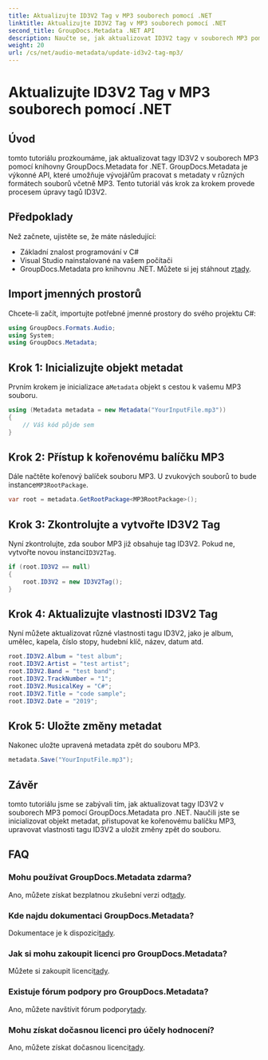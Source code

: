 ```yaml
---
title: Aktualizujte ID3V2 Tag v MP3 souborech pomocí .NET
linktitle: Aktualizujte ID3V2 Tag v MP3 souborech pomocí .NET
second_title: GroupDocs.Metadata .NET API
description: Naučte se, jak aktualizovat ID3V2 tagy v souborech MP3 pomocí .NET s GroupDocs.Metadata pro efektivní správu souborů.
weight: 20
url: /cs/net/audio-metadata/update-id3v2-tag-mp3/
---
```


# Aktualizujte ID3V2 Tag v MP3 souborech pomocí .NET

## Úvod
tomto tutoriálu prozkoumáme, jak aktualizovat tagy ID3V2 v souborech MP3 pomocí knihovny GroupDocs.Metadata for .NET. GroupDocs.Metadata je výkonné API, které umožňuje vývojářům pracovat s metadaty v různých formátech souborů včetně MP3. Tento tutoriál vás krok za krokem provede procesem úpravy tagů ID3V2.
## Předpoklady
Než začnete, ujistěte se, že máte následující:
- Základní znalost programování v C#
- Visual Studio nainstalované na vašem počítači
-  GroupDocs.Metadata pro knihovnu .NET. Můžete si jej stáhnout z[tady](https://releases.groupdocs.com/metadata/net/).

## Import jmenných prostorů
Chcete-li začít, importujte potřebné jmenné prostory do svého projektu C#:
```csharp
using GroupDocs.Formats.Audio;
using System;
using GroupDocs.Metadata;
```
## Krok 1: Inicializujte objekt metadat
 Prvním krokem je inicializace a`Metadata` objekt s cestou k vašemu MP3 souboru.
```csharp
using (Metadata metadata = new Metadata("YourInputFile.mp3"))
{
    // Váš kód půjde sem
}
```
## Krok 2: Přístup k kořenovému balíčku MP3
 Dále načtěte kořenový balíček souboru MP3. U zvukových souborů to bude instance`MP3RootPackage`.
```csharp
var root = metadata.GetRootPackage<MP3RootPackage>();
```
## Krok 3: Zkontrolujte a vytvořte ID3V2 Tag
 Nyní zkontrolujte, zda soubor MP3 již obsahuje tag ID3V2. Pokud ne, vytvořte novou instanci`ID3V2Tag`.
```csharp
if (root.ID3V2 == null)
{
    root.ID3V2 = new ID3V2Tag();
}
```
## Krok 4: Aktualizujte vlastnosti ID3V2 Tag
Nyní můžete aktualizovat různé vlastnosti tagu ID3V2, jako je album, umělec, kapela, číslo stopy, hudební klíč, název, datum atd.
```csharp
root.ID3V2.Album = "test album";
root.ID3V2.Artist = "test artist";
root.ID3V2.Band = "test band";
root.ID3V2.TrackNumber = "1";
root.ID3V2.MusicalKey = "C#";
root.ID3V2.Title = "code sample";
root.ID3V2.Date = "2019";
```
## Krok 5: Uložte změny metadat
Nakonec uložte upravená metadata zpět do souboru MP3.
```csharp
metadata.Save("YourInputFile.mp3");
```

## Závěr
tomto tutoriálu jsme se zabývali tím, jak aktualizovat tagy ID3V2 v souborech MP3 pomocí GroupDocs.Metadata pro .NET. Naučili jste se inicializovat objekt metadat, přistupovat ke kořenovému balíčku MP3, upravovat vlastnosti tagu ID3V2 a uložit změny zpět do souboru.

## FAQ
### Mohu používat GroupDocs.Metadata zdarma?
 Ano, můžete získat bezplatnou zkušební verzi od[tady](https://releases.groupdocs.com/).
### Kde najdu dokumentaci GroupDocs.Metadata?
 Dokumentace je k dispozici[tady](https://tutorials.groupdocs.com/metadata/net/).
### Jak si mohu zakoupit licenci pro GroupDocs.Metadata?
 Můžete si zakoupit licenci[tady](https://purchase.groupdocs.com/buy).
### Existuje fórum podpory pro GroupDocs.Metadata?
 Ano, můžete navštívit fórum podpory[tady](https://forum.groupdocs.com/c/metadata/14).
### Mohu získat dočasnou licenci pro účely hodnocení?
 Ano, můžete získat dočasnou licenci[tady](https://purchase.groupdocs.com/temporary-license/).